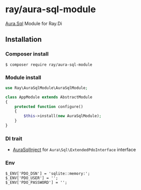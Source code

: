 # ray/aura-sql-module

[Aura.Sql](https://github.com/auraphp/Aura.Sql) Module for Ray.Di

## Installation

### Composer install

    $ composer require ray/aura-sql-module
 
### Module install

```php
use Ray\AuraSqlModule\AuraSqlModule;

class AppModule extends AbstractModule
{
    protected function configure()
    {
        $this->install(new AuraSqlModule);
    }
}

```
### DI trait

 * [AuraSqlInject](https://github.com/Ray-DI/Ray.AuraSqlModule/blob/master/src/AuraSqlInject.php) for `Aura\Sql\ExtendedPdoInterface` interface
 
### Env

    $_ENV['PDO_DSN'] = 'sqlite::memory:';
    $_ENV['PDO_USER'] = '';
    $_ENV['PDO_PASSWORD'] = '';

 
